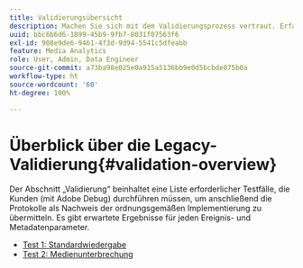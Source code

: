 ```yaml
---
title: Validierungsübersicht
description: Machen Sie sich mit dem Validierungsprozess vertraut. Erfahren Sie, wie Sie Protokolle senden, um eine ordnungsgemäße Implementierung zu validieren.
uuid: bbc6b6d6-1899-45b9-9fb7-8031f07563f6
exl-id: 908e9de6-9461-4f3d-9d94-5541c5dfeabb
feature: Media Analytics
role: User, Admin, Data Engineer
source-git-commit: a73ba98e025e0a915a5136bb9e0d5bcbde875b0a
workflow-type: ht
source-wordcount: '60'
ht-degree: 100%

---
```


# Überblick über die Legacy-Validierung{#validation-overview}

Der Abschnitt „Validierung“ beinhaltet eine Liste erforderlicher Testfälle, die Kunden (mit Adobe Debug) durchführen müssen, um anschließend die Protokolle als Nachweis der ordnungsgemäßen Implementierung zu übermitteln.
Es gibt erwartete Ergebnisse für jeden Ereignis- und Metadatenparameter.

* [Test 1: Standardwiedergabe](test1-standard-playback.md)
* [Test 2: Medienunterbrechung](test2-media-interrupt.md)
